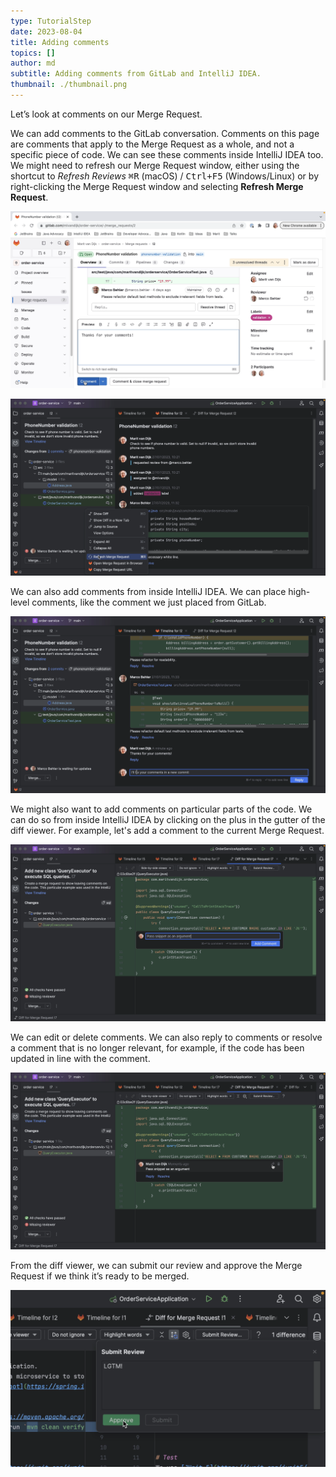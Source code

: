 ```yaml
---
type: TutorialStep
date: 2023-08-04
title: Adding comments
topics: []
author: md
subtitle: Adding comments from GitLab and IntelliJ IDEA.
thumbnail: ./thumbnail.png
---
```


Let’s look at comments on our Merge Request.

We can add comments to the GitLab conversation. Comments on this page are comments that apply to the Merge Request as a whole, and not a specific piece of code. We can see these comments inside IntelliJ IDEA too. We might need to refresh our Merge Request window, either using the shortcut to _Refresh Reviews_ <kbd>⌘R</kbd> (macOS) / <kbd>Ctrl+F5</kbd> (Windows/Linux) or by right-clicking the Merge Request window and selecting **Refresh Merge Request**.

![Comment from GitLab](comment-from-gitlab.png)

![Refresh reviews](refresh-reviews.png)

We can also add comments from inside IntelliJ IDEA. We can place high-level comments, like the comment we just placed from GitLab.

![Comment from IntelliJ IDEA](comment-from-intellij-idea.png)

We might also want to add comments on particular parts of the code. We can do so from inside IntelliJ IDEA by clicking on the plus in the gutter of the diff viewer. For example, let's add a comment to the current Merge Request.

![Inline comment](inline-comment.png)

We can edit or delete comments. We can also reply to comments or resolve a comment that is no longer relevant, for example, if the code has been updated in line with the comment.

![Working with comments](edit.png)

From the diff viewer, we can submit our review and approve the Merge Request if we think it’s ready to be merged.

![Submit Review and Approve](approve.png)
